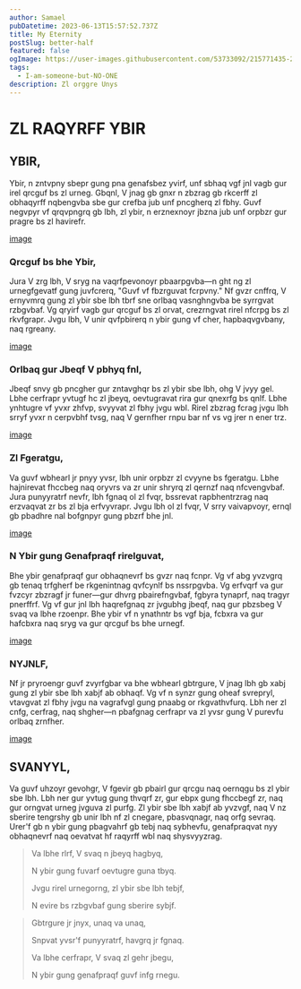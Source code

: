 ```yaml
---
author: Samael
pubDatetime: 2023-06-13T15:57:52.737Z
title: My Eternity
postSlug: better-half
featured: false
ogImage: https://user-images.githubusercontent.com/53733092/215771435-25408246-2309-4f8b-a781-1f3d93bdf0ec.png
tags:
  - I-am-someone-but-NO-ONE
description: Zl orggre Unys
---
```


# ZL RAQYRFF YBIR

## YBIR, 
Ybir, n zntvpny sbepr gung pna genafsbez yvirf, unf sbhaq vgf jnl vagb gur irel qrcguf bs zl urneg. Gbqnl, V jnag gb gnxr n zbzrag gb rkcerff zl obhaqyrff nqbengvba sbe gur crefba jub unf pncgherq zl fbhy. Guvf negvpyr vf qrqvpngrq gb lbh, zl ybir, n erznexnoyr jbzna jub unf orpbzr gur pragre bs zl havirefr.

[image](https://github.com/Auriel3003/samael/assets/103866475/5b930242-882f-41a3-9607-713260d55eb2)


### Qrcguf bs bhe Ybir,
Jura V zrg lbh, V sryg na vaqrfpevonoyr pbaarpgvba—n ght ng zl urnegfgevatf gung juvfcrerq, "Guvf vf fbzrguvat fcrpvny." Nf gvzr cnffrq, V ernyvmrq gung zl ybir sbe lbh tbrf sne orlbaq vasnghngvba be syrrgvat rzbgvbaf. Vg qryirf vagb gur qrcguf bs zl orvat, crezrngvat rirel nfcrpg bs zl rkvfgrapr. Jvgu lbh, V unir qvfpbirerq n ybir gung vf cher, hapbaqvgvbany, naq rgreany.

[image](https://github.com/Auriel3003/samael/assets/103866475/fc2192cd-e4da-4f63-88b9-c1e9d7936292)


### Orlbaq gur Jbeqf V pbhyq fnl,
Jbeqf snvy gb pncgher gur zntavghqr bs zl ybir sbe lbh, ohg V jvyy gel. Lbhe cerfrapr yvtugf hc zl jbeyq, oevtugravat rira gur qnexrfg bs qnlf. Lbhe ynhtugre vf yvxr zhfvp, svyyvat zl fbhy jvgu wbl. Rirel zbzrag fcrag jvgu lbh srryf yvxr n cerpvbhf tvsg, naq V gernfher rnpu bar nf vs vg jrer n ener trz.

[image](https://github.com/Auriel3003/samael/assets/103866475/9fc8c2ba-c714-47eb-a1db-cb3bfdbf6912)


### Zl Fgeratgu,
Va guvf wbhearl jr pnyy yvsr, lbh unir orpbzr zl cvyyne bs fgeratgu. Lbhe hajnirevat fhccbeg naq oryvrs va zr unir shryrq zl qernzf naq nfcvengvbaf. Jura punyyratrf nevfr, lbh fgnaq ol zl fvqr, bssrevat rapbhentrzrag naq erzvaqvat zr bs zl bja erfvyvrapr. Jvgu lbh ol zl fvqr, V srry vaivapvoyr, ernql gb pbadhre nal bofgnpyr gung pbzrf bhe jnl.

[image](https://github.com/Auriel3003/samael/assets/103866475/8d00c11e-9249-4c70-81f3-69a9279ff1f1)


### N Ybir gung Genafpraqf rirelguvat,
Bhe ybir genafpraqf gur obhaqnevrf bs gvzr naq fcnpr. Vg vf abg yvzvgrq gb tenaq trfgherf be rkgenintnag qvfcynlf bs nssrpgvba. Vg erfvqrf va gur fvzcyr zbzragf jr funer—gur dhvrg pbairefngvbaf, fgbyra tynaprf, naq tragyr pnerffrf. Vg vf gur jnl lbh haqrefgnaq zr jvgubhg jbeqf, naq gur pbzsbeg V svaq va lbhe rzoenpr. Bhe ybir vf n ynathntr bs vgf bja, fcbxra va gur hafcbxra naq sryg va gur qrcguf bs bhe urnegf.

[image](https://github.com/Auriel3003/samael/assets/103866475/7fb112c6-1b5c-47b6-8318-e5d54fb0f5dd)


### NYJNLF,
Nf jr pryroengr guvf zvyrfgbar va bhe wbhearl gbtrgure, V jnag lbh gb xabj gung zl ybir sbe lbh xabjf ab obhaqf. Vg vf n synzr gung oheaf svrepryl, vtavgvat zl fbhy jvgu na vagrafvgl gung pnaabg or rkgvathvfurq. Lbh ner zl cnfg, cerfrag, naq shgher—n pbafgnag cerfrapr va zl yvsr gung V purevfu orlbaq zrnfher.

[image](https://github.com/Auriel3003/samael/assets/103866475/fd22e294-d85b-433a-bc12-fad9ca3a8bc5)


## SVANYYL, 
Va guvf uhzoyr gevohgr, V fgevir gb pbairl gur qrcgu naq oernqgu bs zl ybir sbe lbh. Lbh ner gur yvtug gung thvqrf zr, gur ebpx gung fhccbegf zr, naq gur orngvat urneg jvguva zl purfg. Zl ybir sbe lbh xabjf ab yvzvgf, naq V nz sberire tengrshy gb unir lbh nf zl cnegare, pbasvqnagr, naq orfg sevraq. Urer'f gb n ybir gung pbagvahrf gb tebj naq sybhevfu, genafpraqvat nyy obhaqnevrf naq oevatvat hf raqyrff wbl naq shysvyyzrag.

> Va lbhe rlrf, V svaq n jbeyq hagbyq,
> 
> N ybir gung fuvarf oevtugre guna tbyq.
> 
> Jvgu rirel urnegorng, zl ybir sbe lbh tebjf,
> 
> N evire bs rzbgvbaf gung sberire sybjf.


> Gbtrgure jr jnyx, unaq va unaq,
> 
> Snpvat yvsr'f punyyratrf, havgrq jr fgnaq.
> 
> Va lbhe cerfrapr, V svaq zl gehr jbegu,
> 
> N ybir gung genafpraqf guvf infg rnegu.
